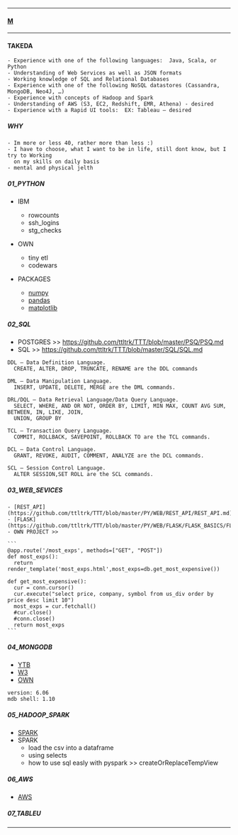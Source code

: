 
---

#### [M](https://github.com/ttltrk/TTT/blob/master/menu.md)

---

#### TAKEDA

```
- Experience with one of the following languages:  Java, Scala, or Python
- Understanding of Web Services as well as JSON formats
- Working knowledge of SQL and Relational Databases
- Experience with one of the following NoSQL datastores (Cassandra, MongoDB, Neo4J, …)
- Experience with concepts of Hadoop and Spark
- Understanding of AWS (S3, EC2, Redshift, EMR, Athena) - desired
- Experience with a Rapid UI tools:  EX: Tableau – desired
```

##### WHY

```
- Im more or less 40, rather more than less :)
- I have to choose, what I want to be in life, still dont know, but I try to Working
  on my skills on daily basis
- mental and physical jelth
```

##### 01_PYTHON

  - IBM
    - rowcounts
    - ssh_logins
    - stg_checks

  - OWN
    - tiny etl
    - codewars

  - PACKAGES
    - [numpy](https://github.com/ttltrk/TTT/blob/master/FLASHCARDS/PYTHON_FLASH/PYTHON_FLASH.md#numpy)
    - [pandas](https://github.com/ttltrk/TTT/blob/master/FLASHCARDS/PYTHON_FLASH/PYTHON_FLASH.md#pandas)
    - [matplotlib](https://github.com/ttltrk/TTT/blob/master/FLASHCARDS/PYTHON_FLASH/PYTHON_FLASH.md#matplotlib)

##### 02_SQL

  - POSTGRES >> https://github.com/ttltrk/TTT/blob/master/PSQ/PSQ.md
  - SQL >> https://github.com/ttltrk/TTT/blob/master/SQL/SQL.md

  ```
  DDL – Data Definition Language.
    CREATE, ALTER, DROP, TRUNCATE, RENAME are the DDL commands

  DML – Data Manipulation Language.
    INSERT, UPDATE, DELETE, MERGE are the DML commands.

  DRL/DQL – Data Retrieval Language/Data Query Language.
    SELECT, WHERE, AND OR NOT, ORDER BY, LIMIT, MIN MAX, COUNT AVG SUM, BETWEEN, IN, LIKE, JOIN,
    UNION, GROUP BY

  TCL – Transaction Query Language.
    COMMIT, ROLLBACK, SAVEPOINT, ROLLBACK TO are the TCL commands.

  DCL – Data Control Language.
    GRANT, REVOKE, AUDIT, COMMENT, ANALYZE are the DCL commands.

  SCL – Session Control Language.
    ALTER SESSION,SET ROLL are the SCL commands.
  ```

##### 03_WEB_SEVICES

    - [REST_API](https://github.com/ttltrk/TTT/blob/master/PY/WEB/REST_API/REST_API.md)
    - [FLASK](https://github.com/ttltrk/TTT/blob/master/PY/WEB/FLASK/FLASK_BASICS/FLASK_BASICS.md)
    - OWN PROJECT >>

    ```
    @app.route('/most_exps', methods=["GET", "POST"])
    def most_exps():
      return render_template('most_exps.html',most_exps=db.get_most_expensive())

    def get_most_expensive():
      cur = conn.cursor()
      cur.execute("select price, company, symbol from us_div order by price desc limit 10")
      most_exps = cur.fetchall()
      #cur.close()
      #conn.close()
      return most_exps
    ```


##### 04_MONGODB

  - [YTB](https://www.youtube.com/watch?v=E-1xI85Zog8)
  - [W3](https://www.w3schools.com/python/python_mongodb_getstarted.asp)
  - [OWN](https://github.com/ttltrk/TTT/blob/master/PY/LOGINS/MONGO/MONGO.md)
  ```
  version: 6.06
  mdb shell: 1.10
  ```

##### 05_HADOOP_SPARK

  - [SPARK](https://github.com/ttltrk/TTT/blob/master/PY/PACKAGES/SPARK/SPARK.md)
  - SPARK
    - load the csv into a dataframe
    - using selects
    - how to use sql easly with pyspark >> createOrReplaceTempView
    
##### 06_AWS

  - [AWS](https://github.com/ttltrk/TTT/blob/master/CLOUD/AWS/CCP/CCP.md)

##### 07_TABLEU

---
